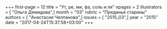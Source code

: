 +++
first-page = 12
title = "Ут, ре, ми, фа, соль и ля"
npages = 2
illustrators = [ "Ольга Демидова",]
month = "03"
rubric = "Преданья старины"
authors = [ "Анастасия Челпанова",]
issues = [ "2015_03",]
year = "2015"
date = "2017-04-24T15:37:58+03:00"
+++
